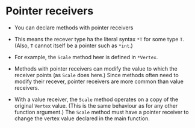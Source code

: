 # Pointer receivers
- You can declare methods with pointer receivers

- This means the recever type ha the literal syntax `*T` for some type `T`.
(Also, `T` cannot itself be a  pointer such as `*int`.)

- For example, the `Scale` method heer is defined in `*Vertex`.

- Methods with pointer receivers can modify the value to which the receiver 
points (as `Scale` does here.) Since methods often need to modify their 
recever, pointer receivers are more common than value receivers.

- With a value receiver, the `Scale` method operates on a copy of the original
`Vertex` value. (This is the same behaviour as for any other function argument.)
The `Scale` method must have a pointer receiver to change the vertex value declared
in the main function.